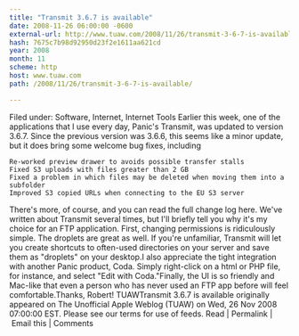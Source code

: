 ```yaml
---
title: "Transmit 3.6.7 is available"
date: 2008-11-26 06:00:00 -0600
external-url: http://www.tuaw.com/2008/11/26/transmit-3-6-7-is-available/
hash: 7675c7b98d92950d23f2e1611aa621cd
year: 2008
month: 11
scheme: http
host: www.tuaw.com
path: /2008/11/26/transmit-3-6-7-is-available/

---
```


Filed under: Software, Internet, Internet Tools
 Earlier this week, one of the applications that I use every day, Panic's Transmit, was updated to version 3.6.7. Since the previous version was 3.6.6, this seems like a minor update, but it does bring some welcome bug fixes, including


    Re-worked preview drawer to avoids possible transfer stalls
    Fixed S3 uploads with files greater than 2 GB
    Fixed a problem in which files may be deleted when moving them into a subfolder
    Improved S3 copied URLs when connecting to the EU S3 server

There's more, of course, and you can read the full change log here. We've written about Transmit several times, but I'll briefly tell you why it's my choice for an FTP application. First, changing permissions is ridiculously simple. The droplets are great as well. If you're unfamiliar, Transmit will let you create shortcuts to often-used directories on your server and save them as "droplets" on your desktop.I also appreciate the tight integration with another Panic product, Coda. Simply right-click on a html or PHP file, for instance, and select "Edit with Coda."Finally, the UI is so friendly and Mac-like that even a person who has never used an FTP app before will feel comfortable.Thanks, Robert!
TUAWTransmit 3.6.7 is available originally appeared on The Unofficial Apple Weblog (TUAW) on Wed, 26 Nov 2008 07:00:00 EST.  Please see our terms for use of feeds.
Read | Permalink | Email this | Comments


 

